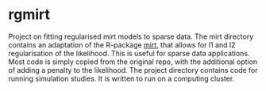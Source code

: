 # rgmirt
Project on fitting regularised mirt models to sparse data. The mirt directory contains an adaptation of the R-package [mirt](https://github.com/philchalmers/mirt), that allows for l1 and l2 regularisation of the likelihood. This is useful for sparse data applications. Most code is simply copied from the original repo, with the additional option of adding a penalty to the likelihood. 
The project directory contains code for running simulation studies. It is written to run on a computing cluster. 
